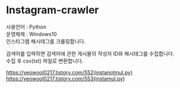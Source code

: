 # Instagram-crawler                    
사용언어 : Python              
운영체제 : Windows10                          
인스타그램 해시태그를 크롤링합니다.                

검색어를 입력하면 검색어에 관한 게시물의 작성자 ID와 해시태그를 수집합니다.                
수집 후 csv(txt) 파일로 변환합니다.              
                      
https://yeowool0217.tistory.com/552(instanotmul.py)                   
https://yeowool0217.tistory.com/553(instamul.py)              

